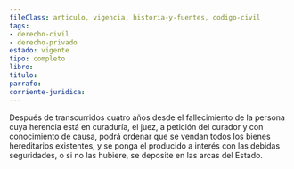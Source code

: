 ```yaml
---
fileClass: articulo, vigencia, historia-y-fuentes, codigo-civil
tags:
- derecho-civil
- derecho-privado
estado: vigente
tipo: completo
libro:
titulo:
parrafo:
corriente-juridica:
---
```

Después de transcurridos cuatro años desde el fallecimiento de la persona cuya herencia está en curaduría, el juez, a petición del curador y con conocimiento de causa, podrá ordenar que se vendan todos los bienes hereditarios existentes, y se ponga el producido a interés con las debidas seguridades, o si no las hubiere, se deposite en las arcas del Estado.